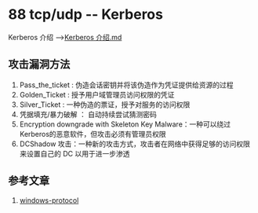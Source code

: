 # 88 tcp/udp -- Kerberos

Kerberos 介绍 -->[Kerberos 介绍.md](<../../../计算机网络/端口&协议/Kerberos 介绍.md> "mention")

## 攻击漏洞方法

1. Pass\_the\_ticket : 伪造会话密钥并将该伪造作为凭证提供给资源的过程
2. Golden\_Ticket : 授予用户域管理员访问权限的凭证
3. Silver\_Ticket : 一种伪造的票证，授予对服务的访问权限
4. 凭据填充/暴力破解 ： 自动持续尝试猜测密码
5. Encryption downgrade with Skeleton Key Malware：一种可以绕过Kerberos的恶意软件，但攻击必须有管理员权限
6. DCShadow 攻击：一种新的攻击方式，攻击者在网络中获得足够的访问权限来设置自己的 DC 以用于进一步渗透

## 参考文章

1. [windows-protocol](https://daiker.gitbook.io/windows-protocol/)
